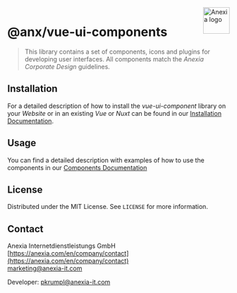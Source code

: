 <a href="https://anexia.com/">
    <img src="https://anexia.com/fileadmin/anexia-www-3/images/anexia.svg" alt="Anexia logo" title="Anexia" align="right" height="60" />
</a>

# @anx/vue-ui-components

> This library contains a set of components, icons and plugins for developing user interfaces. All components match the *Anexia Corporate Design* guidelines.

## Installation

For a detailed description of how to install the *vue-ui-component* library on your *Website* or in an existing *Vue* or *Nuxt* can be found in our [Installation Documentation](http://master.ui.marketing.staging/#/Documentation?id=installation).

## Usage

You can find a detailed description with examples of how to use the components in our [Components Documentation](http://master.ui.marketing.staging/#/Components)

## License

Distributed under the MIT License. See ```LICENSE``` for more information.

## Contact

Anexia Internetdienstleistungs GmbH  
[https://anexia.com/en/company/contact](https://anexia.com/en/company/contact)  
[marketing@anexia-it.com](mailto:marketing@anexia-it.com)  

Developer: [pkrumpl@anexia-it.com](mailto:pkrumpl@anexia-it.com)  